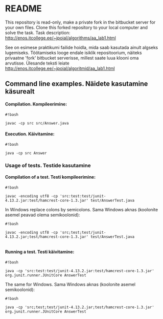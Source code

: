 # README #

This repository is read-only, make a private fork in the bitbucket server
for your own files. Clone this forked repository to your local computer and 
solve the task.
Task description:
http://enos.itcollege.ee/~jpoial/algorithms/aa_lab1.html

See on esimese praktikumi failide hoidla, mida saab kasutada ainult algseks 
lugemiseks. Töötamiseks looge endale isiklik repositoorium, näiteks 
privaatne 'fork' bitbucket serverisse, millest saate luua klooni oma arvutisse.
Ülesande teksti leiate http://enos.itcollege.ee/~jpoial/algoritmid/aa_lab1.html

## Command line examples. Näidete kasutamine käsurealt ##
#### Compilation. Kompileerimine: ####

```
#!bash

javac -cp src src/Answer.java
```

#### Execution. Käivitamine: ####

```
#!bash

java -cp src Answer
```


### Usage of tests. Testide kasutamine ###
#### Compilation of a test. Testi kompileerimine: ####

```
#!bash

javac -encoding utf8 -cp 'src:test:test/junit-4.13.2.jar:test/hamcrest-core-1.3.jar' test/AnswerTest.java

```
In Windows replace colons by semicolons. Sama Windows aknas (koolonite asemel peavad olema semikoolonid):

```
#!bash

javac -encoding utf8 -cp 'src;test;test/junit-4.13.2.jar;test/hamcrest-core-1.3.jar' test/AnswerTest.java


```

#### Running a test. Testi käivitamine: ####

```
#!bash

java -cp 'src:test:test/junit-4.13.2.jar:test/hamcrest-core-1.3.jar' org.junit.runner.JUnitCore AnswerTest
```

The same for Windows. Sama Windows aknas (koolonite asemel semikoolonid):

```
#!bash

java -cp 'src;test;test/junit-4.13.2.jar;test/hamcrest-core-1.3.jar' org.junit.runner.JUnitCore AnswerTest
```
